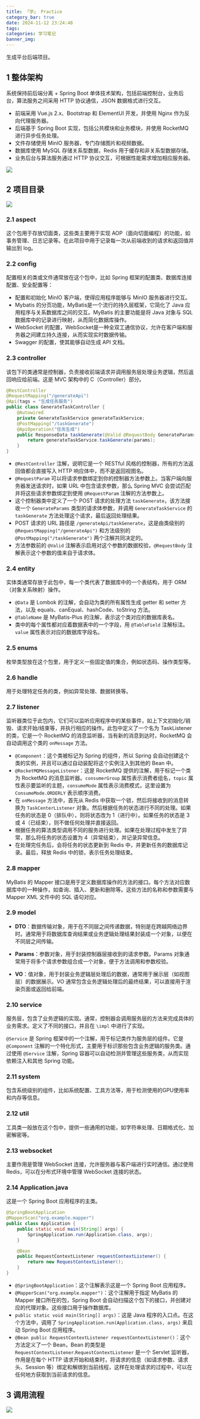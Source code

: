 ```yaml
---
title: 「学」 Practice
category_bar: true
date: 2024-11-12 23:24:48
tags:
categories: 学习笔记
banner_img:
---
```


生成平台后端项目。

<!-- more -->

## 1 整体架构

系统保持前后端分离 + Spring Boot 单体技术架构，包括前端控制台，业务后台，算法服务之间采用 HTTP 协议通信，JSON 数据格式进行交互。

* 前端采用 Vue.js 2.x、Bootstrap 和 ElementUI 开发，并使用 Nginx 作为反向代理服务器。
* 后端基于 Spring Boot 实现，包括公共模块和业务模块，并使用 RocketMQ 进行异步任务处理。
* 文件存储使用 MinIO 服务器，专门存储图片和视频数据。
* 数据库使用 MySQL 存储关系型数据，Redis 用于缓存和非关系型数据存储。
* 业务后台与算法服务通过 HTTP 协议交互，可根据性能需求增加相应服务器。

![](1.png)

## 2 项目目录

![](2.png)

### 2.1 aspect

这个包用于存放切面类，这些类主要用于实现 AOP（面向切面编程）的功能，如事务管理、日志记录等。在此项目中用于记录每一次从前端收到的请求和返回值并输出到 log。

### 2.2 config

配置相关的类或文件通常放在这个包中，比如 Spring 框架的配置类、数据库连接配置、安全配置等：

* 配置和初始化 MinIO 客户端，使得应用程序能够与 MinIO 服务器进行交互。
* Mybatis 的分页功能，MyBatis是一个流行的持久层框架，它简化了 Java 应用程序与关系数据库之间的交互。MyBatis 的主要功能是将 Java 对象与 SQL 数据库中的记录进行映射，从而简化数据库操作。
* WebSocket 的配置，WebSocket是一种全双工通信协议，允许在客户端和服务器之间建立持久连接，从而实现实时数据传输。
* Swagger 的配置，使其能够自动生成 API 文档。

### 2.3 controller

该包下的类通常是控制器，负责接收前端请求并调用服务层处理业务逻辑，然后返回响应给前端。这是 MVC 架构中的 C（Controller）部分。

```Java
@RestController
@RequestMapping("/generateApi")
@Api(tags = "生成任务服务")
public class GenerateTaskController {
    @Autowired
    private GenerateTaskService generateTaskService;
    @PostMapping("/taskGenerate")
    @ApiOperation("任务生成")
    public ResponseData taskGenerate(@Valid @RequestBody GenerateParams params) {
        return generateTaskService.taskGenerate(params);
    }
}
```

* `@RestController` 注解，说明它是一个 RESTful 风格的控制器，所有的方法返回值都会直接写入 HTTP 响应体中，而不是返回视图名。
* `@RequestParam` 可以将请求参数绑定到你的控制器方法参数上。当客户端向服务器发送请求时，如果 URL 中包含请求参数，那么 Spring MVC 会尝试匹配并将这些请求参数绑定到使用 `@RequestParam` 注解的方法参数上。
* 这个控制器类中定义了一个 POST 请求的处理方法 `taskGenerate`，该方法接收一个 `GenerateParams` 类型的请求体参数，并调用 `GenerateTaskService` 的 `taskGenerate` 方法处理这个请求，最后返回处理结果。
* POST 请求的 URL 路径是 `/generateApi/taskGenerate`，这是由类级别的 `@RequestMapping("/generateApi")` 和方法级别的 `@PostMapping("/taskGenerate")` 两个注解共同决定的。
* 方法参数前的 `@Valid` 注解表示启用对这个参数的数据校验，`@RequestBody` 注解表示这个参数的值来自于请求体。

### 2.4 entity

实体类通常存放于此包中，每一个类代表了数据库中的一个表结构，用于 ORM（对象关系映射）操作。

* `@Data` 是 Lombok 的注解，会自动为类的所有属性生成 getter 和 setter 方法，以及 equals、canEqual、hashCode、toString 方法。
* `@TableName` 是 MyBatis-Plus 的注解，表示这个类对应的数据库表名。
* 类中的每个属性都对应着数据表中的一个字段，用 `@TableField` 注解标注。`value` 属性表示对应的数据库字段名。

### 2.5 enums

枚举类型放在这个包里，用于定义一些固定值的集合，例如状态码、操作类型等。

### 2.6 handle

用于处理特定任务的类，例如异常处理、数据转换等。

### 2.7 listener

监听器类位于此包内，它们可以监听应用程序中的某些事件，如上下文初始化/销毁、请求开始/结束等，并执行相应的操作。此包中定义了一个名为 TaskListener 的类，它是一个 RocketMQ 的消息监听器，当有新的消息到达时，RocketMQ 会自动调用这个类的 `onMessage` 方法。

* `@Component`：这个类被标记为 Spring 的组件，所以 Spring 会自动创建这个类的实例，并且可以通过自动装配将这个实例注入到其他的 Bean 中。
* `@RocketMQMessageListener`：这是 RocketMQ 提供的注解，用于标记一个类为 RocketMQ 的消息监听器。`consumerGroup` 属性表示消费者组名，`topic` 属性表示要监听的主题，`consumeMode` 属性表示消费模式，这里设置为 `ConsumeMode.ORDERLY` 表示顺序消费。
* 在 `onMessage` 方法中，首先从 Redis 中获取一个锁，然后将接收到的消息转换为 `TaskCenterListener` 对象。然后根据任务的状态进行不同的处理。如果任务的状态是 0（排队中），则将状态改为 1（进行中）。如果任务的状态是 3 或 4（已结束），则不做任何处理并直接返回。
* 根据任务的算法类型调用不同的服务进行处理。如果在处理过程中发生了异常，那么将任务的状态设置为 4（异常结束），并记录异常信息。
* 在处理完任务后，会将任务的状态更新到 Redis 中，并更新任务的数据库记录。最后，释放 Redis 中的锁，表示任务处理结束。

### 2.8 mapper

MyBatis 的 Mapper 接口是用于定义数据库操作的方法的接口。每个方法对应数据库中的一种操作，如查询、插入、更新和删除等。这些方法的名称和参数需要与 Mapper XML 文件中的 SQL 语句对应。

### 2.9 model

* **DTO**：数据传输对象，用于在不同层之间传递数据，特别是在跨越网络边界时。通常用于将数据库查询结果或业务逻辑处理结果封装成一个对象，以便在不同层之间传输。

* **Params**：参数对象，用于封装控制器层接收到的请求参数。Params 对象通常用于将多个请求参数组合成一个对象，便于方法调用和参数校验。

* **VO**：值对象，用于封装业务逻辑层处理后的数据，通常用于展示层（如视图层）的数据展示。VO 通常包含业务逻辑处理后的最终结果，可以直接用于渲染页面或返回给前端。

### 2.10 service

服务层，包含了业务逻辑的实现。通常，控制器会调用服务层的方法来完成具体的业务需求。定义了不同的接口，并且在 `\impl` 中进行了实现。

`@Service` 是 Spring 框架中的一个注解，用于标记类作为服务层的组件。它是 `@Component` 注解的一个特化形式，主要用于标识那些包含业务逻辑的服务类。通过使用 `@Service` 注解，Spring 容器可以自动检测并管理这些服务类，从而实现依赖注入和其他 Spring 功能。

### 2.11 system

包含系统级别的组件，比如系统配置、工具方法等，用于检测使用的GPU使用率和内存等信息。

### 2.12 util

工具类一般放在这个包中，提供一些通用的功能，如字符串处理、日期格式化、加密解密等。

### 2.13 websocket

主要作用是管理 WebSocket 连接，允许服务器与客户端进行实时通信。通过使用 Redis，可以在分布式环境中管理 WebSocket 连接的状态。

### 2.14 Application.java 

这是一个 Spring Boot 应用程序的主类。

```java
@SpringBootApplication
@MapperScan("org.example.mapper")
public class Application {
    public static void main(String[] args) {
        SpringApplication.run(Application.class, args);
    }

    @Bean
    public RequestContextListener requestContextListener() {
        return new RequestContextListener();
    }
}
```

* `@SpringBootApplication`：这个注解表示这是一个 Spring Boot 应用程序。
* `@MapperScan("org.example.mapper")`：这个注解用于指定 MyBatis 的 Mapper 接口所在的包，Spring Boot 会自动扫描这个包下的接口，并创建对应的代理对象。这些接口用于操作数据库。
* `public static void main(String[] args)`：这是 Java 程序的入口点。在这个方法中，调用了 `SpringApplication.run(Application.class, args)` 来启动 Spring Boot 应用程序。
* `@Bean public RequestContextListener requestContextListener()`：这个方法定义了一个 Bean，Bean 的类型是 `RequestContextListener`.`RequestContextListener` 是一个 Servlet 监听器，作用是在每个 HTTP 请求开始和结束时，将请求的信息（如请求参数、请求头、Session 等）绑定和解绑到当前线程，这样在处理请求的过程中，可以在任何地方获取到当前请求的信息。

## 3 调用流程

![](3.png)